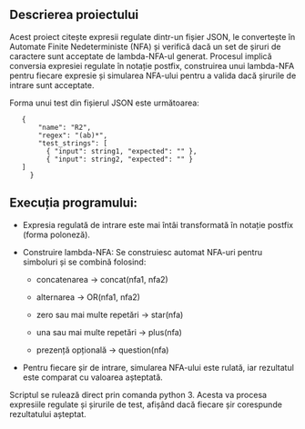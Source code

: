 ## Descrierea proiectului

Acest proiect citește expresii regulate dintr-un fișier JSON, le convertește în Automate Finite Nedeterministe (NFA) și verifică dacă un set de șiruri de caractere sunt acceptate de lambda-NFA-ul generat. Procesul implică conversia expresiei regulate în notație postfix, construirea unui lambda-NFA pentru fiecare expresie și simularea NFA-ului pentru a valida dacă șirurile de intrare sunt acceptate.

 Forma unui test din fișierul JSON este următoarea: 
 ```
    {
        "name": "R2",
        "regex": "(ab)*",
        "test_strings": [
          { "input": string1, "expected": "" },
          { "input": string2, "expected": "" }
    ]
      } 
 ``` 
## Execuția programului:
- Expresia regulată de intrare este mai întâi transformată în notație postfix (forma poloneză).
- Construire lambda-NFA:
Se construiesc automat NFA-uri pentru simboluri și se combină folosind:

    - concatenarea → concat(nfa1, nfa2)

    - alternarea → OR(nfa1, nfa2)
    
    - zero sau mai multe repetări → star(nfa)
    
    - una sau mai multe repetări → plus(nfa)
    
    - prezență opțională → question(nfa)


- Pentru fiecare șir de intrare, simularea NFA-ului este rulată, iar rezultatul este comparat cu valoarea așteptată.

Scriptul se rulează direct prin comanda python 3. Acesta va procesa expresiile regulate și șirurile de test, afișând dacă fiecare șir corespunde rezultatului așteptat.


